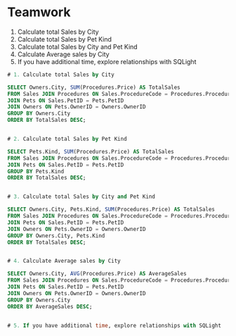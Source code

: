 # Teamwork

1. Calculate total Sales by City
2. Calculate total Sales by Pet Kind
3. Calculate total Sales by City and Pet Kind
4. Calculate Average sales by City
5. If you have additional time, explore relationships with SQLight


```SQL
# 1. Calculate total Sales by City

SELECT Owners.City, SUM(Procedures.Price) AS TotalSales
FROM Sales JOIN Procedures ON Sales.ProcedureCode = Procedures.ProcedureCode
JOIN Pets ON Sales.PetID = Pets.PetID
JOIN Owners ON Pets.OwnerID = Owners.OwnerID
GROUP BY Owners.City
ORDER BY TotalSales DESC;


# 2. Calculate total Sales by Pet Kind

SELECT Pets.Kind, SUM(Procedures.Price) AS TotalSales
FROM Sales JOIN Procedures ON Sales.ProcedureCode = Procedures.ProcedureCode
JOIN Pets ON Sales.PetID = Pets.PetID
GROUP BY Pets.Kind
ORDER BY TotalSales DESC;


# 3. Calculate total Sales by City and Pet Kind

SELECT Owners.City, Pets.Kind, SUM(Procedures.Price) AS TotalSales
FROM Sales JOIN Procedures ON Sales.ProcedureCode = Procedures.ProcedureCode
JOIN Pets ON Sales.PetID = Pets.PetID
JOIN Owners ON Pets.OwnerID = Owners.OwnerID
GROUP BY Owners.City, Pets.Kind
ORDER BY TotalSales DESC;


# 4. Calculate Average sales by City

SELECT Owners.City, AVG(Procedures.Price) AS AverageSales
FROM Sales JOIN Procedures ON Sales.ProcedureCode = Procedures.ProcedureCode
JOIN Pets ON Sales.PetID = Pets.PetID
JOIN Owners ON Pets.OwnerID = Owners.OwnerID
GROUP BY Owners.City
ORDER BY AverageSales DESC;


# 5. If you have additional time, explore relationships with SQLight


